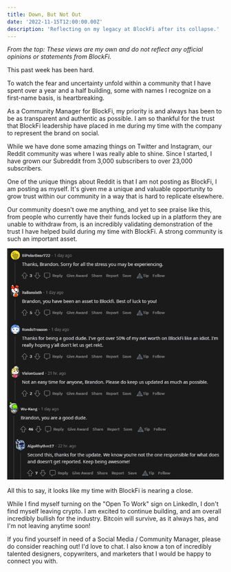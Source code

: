 ```yaml
---
title: Down, But Not Out
date: '2022-11-15T12:00:00.00Z'
description: 'Reflecting on my legacy at BlockFi after its collapse.'
---
```


_From the top: These views are my own and do not reflect any official opinions or statements from BlockFi._

This past week has been hard.

To watch the fear and uncertainty unfold within a community that I have spent over a year and a half building, some with names I recognize on a first-name basis, is heartbreaking.

As a Community Manager for BlockFi, my priority is and always has been to be as transparent and authentic as possible. I am so thankful for the trust that BlockFi leadership have placed in me during my time with the company to represent the brand on social.

While we have done some amazing things on Twitter and Instagram, our Reddit community was where I was really able to shine. Since I started, I have grown our Subreddit from 3,000 subscribers to over 23,000 subscribers.

One of the unique things about Reddit is that I am not posting as BlockFi, I am posting as myself. It's given me a unique and valuable opportunity to grow trust within our community in a way that is hard to replicate elsewhere.

Our community doesn't owe me anything, and yet to see praise like this, from people who currently have their funds locked up in a platform they are unable to withdraw from, is an incredibly validating demonstration of the trust I have helped build during my time with BlockFi. A strong community is such an important asset.

![Some of the replies on my last BlockFi post](./reddit-feedback.png)

All this to say, it looks like my time with BlockFi is nearing a close.

While I find myself turning on the "Open To Work" sign on LinkedIn, I don't find myself leaving crypto. I am excited to continue building, and am overall incredibly bullish for the industry. Bitcoin will survive, as it always has, and I'm not leaving anytime soon!

If you find yourself in need of a Social Media / Community Manager, please do consider reaching out! I'd love to chat. I also know a ton of incredibly talented designers, copywriters, and marketers that I would be happy to connect you with.
